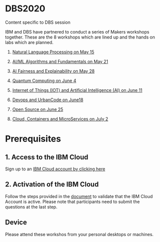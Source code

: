 # DBS2020
 Content specific to DBS session 
 
 IBM and DBS have partnered to conduct a series of Makers workshops together. These are the 8 workshops which are lined up and the hands on labs which are planned.
 
 1) [Natural Language Processing on May 15](https://github.com/IBMDevConnect/DBS2020/tree/master/NLP_CFC)
 
 2) [AI/ML Algorithms and Fundamentals on May 21](https://github.com/IBMDevConnect/DBS2020/tree/master/AI4Enterprise)
 
 3) [AI Fairness and Explainability on May 28](https://github.com/IBMDevConnect/DBS2020/tree/master/Openscale-Workshop)
 
 4) [Quantum Computing on June 4](https://github.com/IBMDevConnect/DBS2020/blob/master/Quantum/readme.md)
 
 5) [Internet of Things (IOT) and Artificial Intelligence (AI) on June 11](https://github.com/IBMDevConnect/DBS2020/tree/master/IoT)
 
 6) [Devops and UrbanCode on June18 ](https://github.com/IBMDevConnect/DBS2020/tree/master/Devsecops)
 
 7) [Open Source on June 25](https://github.com/IBMDevConnect/DBS2020/tree/master/openSource)
 
 8) [Cloud, Containers and MicroServices on July 2](https://github.com/IBMDevConnect/DBS2020/tree/master/DockerK8s)
 
 
# Prerequisites

## 1. Access to the IBM Cloud

Sign up to an [IBM Cloud account by clicking here](https://ibm.biz/Bdqy3t)

## 2. Activation of the IBM Cloud

Follow the steps provided in the [document](https://github.com/IBMDevConnect/DBS2020/blob/master/QuizApp.docx) to validate that the IBM Cloud Account is active. Please note that participants need to submit the questions at the last step.

## Device
Please attend these workshos from your personal desktops or machines.

